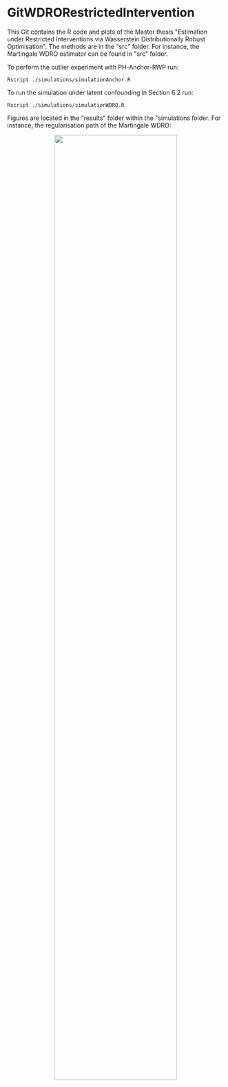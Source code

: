# GitWDRORestrictedIntervention
This Git contains the R code and plots of the Master thesis "Estimation under Restricted Interventions via Wasserstein Distributionally Robust Optimisation". The methods are in the "src" folder. For instance, the Martingale WDRO estimator can be found in "src" folder.

To perform the outlier experiment with PH-Anchor-RWP run:
```
Rscript ./simulations/simulationAnchor.R
```
To run the simulation under latent confounding in Section 6.2 run:
```
Rscript ./simulations/simulationWDRO.R
```
Figures are located in the "results" folder within the "simulations folder. For instance, the regularisation path of the Martingale WDRO:
<p align="center">  
    <img src="./simulations/results/regupath.svg" width=75% height=75%>
</p> 
